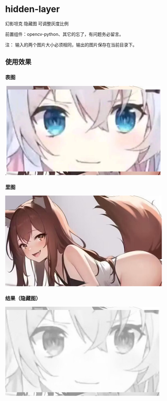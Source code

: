 # hidden-layer
幻影坦克 隐藏图 可调整灰度比例

前置组件：opencv-python、其它的忘了，有问题务必留言。

注： 输入的两个图片大小必须相同，输出的图片保存在当前目录下。
## 使用效果
### 表图
.<img src="https://github.com/PTA00/hidden-layer/blob/main/%E5%9B%BE%E5%B1%82%200.png" width="496" height="286" />
### 里图
![里图](https://github.com/PTA00/hidden-layer/blob/main/%E5%9B%BE%E5%B1%82%202.png)
### 结果（隐藏图）
![结果（隐藏图）](https://github.com/PTA00/hidden-layer/blob/main/output1.png)
